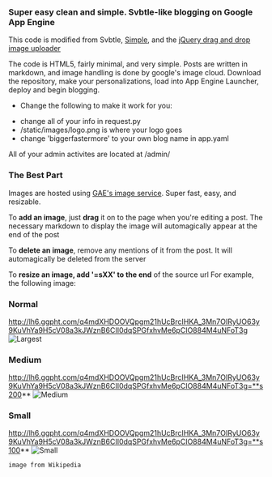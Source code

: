 ### Super easy clean and simple. Svbtle-like blogging on Google App Engine ###

This code is modified from Svbtle, [Simple](https://github.com/orf/simple), and the [jQuery drag and drop image uploader](http://blueimp.github.com/jQuery-File-Upload/)

The code is HTML5, fairly minimal, and very simple.  Posts are written in markdown, and image handling is done by google's image cloud.  Download the repository, make your personalizations, load into App Engine Launcher, deploy and begin blogging.

* Change the following to make it work for you:
+ change all of your info in request.py
+ /static/images/logo.png is where your logo goes
+ change 'biggerfastermore' to your own blog name in app.yaml

All of your admin activites are located at /admin/

### The Best Part ###
Images are hosted using [GAE's image service](https://developers.google.com/appengine/docs/python/images/functions). Super fast, easy, and resizable.  

To **add an image**, just **drag** it on to the page when you're editing a post.   The necessary markdown to display the image will automagically appear at the end of the post

To **delete an image**, remove any mentions of it from the post.  It will automagically be deleted from the server

To **resize an image, add '=sXX' to the end** of the source url
For example, the following image:

### Normal ###
http://lh6.ggpht.com/q4mdXHDOOVQpgm21hUcBrcIHKA_3Mn7OIRyUO63y9KuVhYa9H5cV08a3kJWznB6CII0dqSPGfxhvMe6pCIO884M4uNFoT3g
![Largest](http://lh6.ggpht.com/q4mdXHDOOVQpgm21hUcBrcIHKA_3Mn7OIRyUO63y9KuVhYa9H5cV08a3kJWznB6CII0dqSPGfxhvMe6pCIO884M4uNFoT3g "Normal")

### Medium ###
http://lh6.ggpht.com/q4mdXHDOOVQpgm21hUcBrcIHKA_3Mn7OIRyUO63y9KuVhYa9H5cV08a3kJWznB6CII0dqSPGfxhvMe6pCIO884M4uNFoT3g=**s200**
![Medium](http://lh6.ggpht.com/q4mdXHDOOVQpgm21hUcBrcIHKA_3Mn7OIRyUO63y9KuVhYa9H5cV08a3kJWznB6CII0dqSPGfxhvMe6pCIO884M4uNFoT3g=s200 "medium")

### Small ###
http://lh6.ggpht.com/q4mdXHDOOVQpgm21hUcBrcIHKA_3Mn7OIRyUO63y9KuVhYa9H5cV08a3kJWznB6CII0dqSPGfxhvMe6pCIO884M4uNFoT3g=**s100**
![Small](http://lh6.ggpht.com/q4mdXHDOOVQpgm21hUcBrcIHKA_3Mn7OIRyUO63y9KuVhYa9H5cV08a3kJWznB6CII0dqSPGfxhvMe6pCIO884M4uNFoT3g=s100 "small")

`image from Wikipedia`